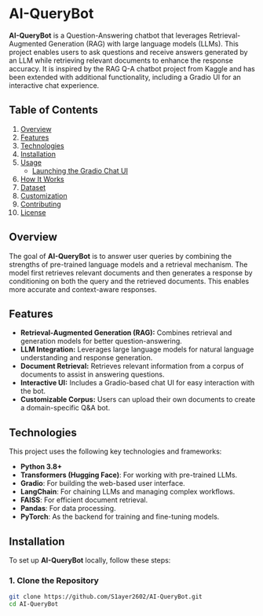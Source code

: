# AI-QueryBot

**AI-QueryBot** is a Question-Answering chatbot that leverages Retrieval-Augmented Generation (RAG) with large language models (LLMs). This project enables users to ask questions and receive answers generated by an LLM while retrieving relevant documents to enhance the response accuracy. It is inspired by the RAG Q-A chatbot project from Kaggle and has been extended with additional functionality, including a Gradio UI for an interactive chat experience.

## Table of Contents

1. [Overview](#overview)
2. [Features](#features)
3. [Technologies](#technologies)
4. [Installation](#installation)
5. [Usage](#usage)
   - [Launching the Gradio Chat UI](#launching-the-gradio-chat-ui)
6. [How It Works](#how-it-works)
7. [Dataset](#dataset)
8. [Customization](#customization)
9. [Contributing](#contributing)
10. [License](#license)

## Overview

The goal of **AI-QueryBot** is to answer user queries by combining the strengths of pre-trained language models and a retrieval mechanism. The model first retrieves relevant documents and then generates a response by conditioning on both the query and the retrieved documents. This enables more accurate and context-aware responses.

## Features

- **Retrieval-Augmented Generation (RAG):** Combines retrieval and generation models for better question-answering.
- **LLM Integration:** Leverages large language models for natural language understanding and response generation.
- **Document Retrieval:** Retrieves relevant information from a corpus of documents to assist in answering questions.
- **Interactive UI:** Includes a Gradio-based chat UI for easy interaction with the bot.
- **Customizable Corpus:** Users can upload their own documents to create a domain-specific Q&A bot.

## Technologies

This project uses the following key technologies and frameworks:

- **Python 3.8+**
- **Transformers (Hugging Face)**: For working with pre-trained LLMs.
- **Gradio**: For building the web-based user interface.
- **LangChain**: For chaining LLMs and managing complex workflows.
- **FAISS**: For efficient document retrieval.
- **Pandas**: For data processing.
- **PyTorch**: As the backend for training and fine-tuning models.

## Installation

To set up **AI-QueryBot** locally, follow these steps:

### 1. Clone the Repository
```bash
git clone https://github.com/S1ayer2602/AI-QueryBot.git
cd AI-QueryBot
